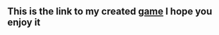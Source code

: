 ## This is the link to my created [game](https://thestriver97.github.io/rock-paper-scissors-ui/) I hope you enjoy it

